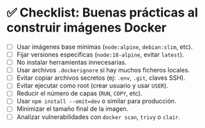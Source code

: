 # ✅ Checklist: Buenas prácticas al construir imágenes Docker

- [ ] Usar imágenes base mínimas (`node:alpine`, `debian:slim`, etc).
- [ ] Fijar versiones específicas (`node:18-alpine`, evitar `latest`).
- [ ] No instalar herramientas innecesarias.
- [ ] Usar archivos `.dockerignore` si hay muchos ficheros locales.
- [ ] Evitar copiar archivos secretos (ej: `.env`, `.git`, claves SSH).
- [ ] Evitar ejecutar como root (crear usuario y usar `USER`).
- [ ] Reducir el número de capas (`RUN`, `COPY`, etc).
- [ ] Usar `npm install --omit=dev` o similar para producción.
- [ ] Minimizar el tamaño final de la imagen.
- [ ] Analizar vulnerabilidades con `docker scan`, `trivy` o `clair`.
